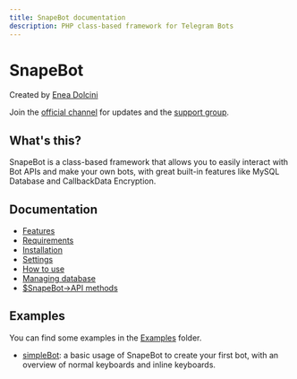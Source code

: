 ```yaml
---
title: SnapeBot documentation
description: PHP class-based framework for Telegram Bots
---
```

# SnapeBot

Created by <a href="https://neneone.cf/" target="_blank">Enea Dolcini</a>

Join the <a href="https://t.me/NeneoneDev">official channel</a> for updates and the <a href="https://PHPBotSupport">support group</a>.

## What's this?

SnapeBot is a class-based framework that allows you to easily interact with Bot APIs and make your own bots, with great built-in features like MySQL Database and CallbackData Encryption.

## Documentation

* [Features](https://snapebot.neneone.cf/features.html)
* [Requirements](https://snapebot.neneone.cf/installation.html#requirements)
* [Installation](https://snapebot.neneone.cf/installation.html#installation)
* [Settings](https://snapebot.neneone.cf/settings.html)
* [How to use](https://snapebot.neneone.cf/how_to_use.html)
* [Managing database](https://snapebot.neneone.cf/database.html)
* [$SnapeBot->API methods](https://snapebot.neneone.cf/API/methods.html)

## Examples

You can find some examples in the [Examples](https://github.com/neneone/SnapeBot/tree/master/Examples) folder.

* [simpleBot](https://github.com/neneone/SnapeBot/tree/master/Examples/simpleBot): a basic usage of SnapeBot to create your first bot, with an overview of normal keyboards and inline keyboards.
